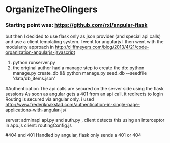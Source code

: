 # OrganizeTheOlingers

### Starting point was: https://github.com/rxl/angular-flask
but then I decided to use flask only as json provider (and special api calls) and use a client templating system.
I went for angularjs
I then went with the modularity approach in http://cliffmeyers.com/blog/2013/4/21/code-organization-angularjs-javascript

1. python runserver.py
2. the original author had a manage step to create the db: python manage.py create_db && python manage.py seed_db --seedfile 'data/db_items.json'



#Authentication
The api calls are secured on the server side using the flask sessions
As soon as angular gets a 401 from an api call, it redirects to login
Routing is secured via angular only. i used
http://www.frederiknakstad.com/authentication-in-single-page-applications-with-angular-js/

server: adminapi api.py and auth.py , client detects this using an interceptor in app.js
client: routingConfig.js

#404 and 401
Handled by angular, flask only sends a 401 or 404

